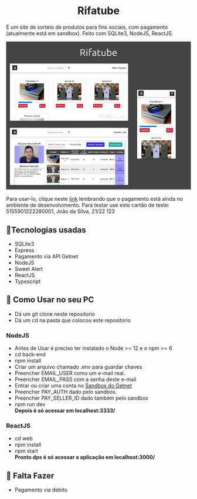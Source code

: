 
<h1 style="text-align: center">Rifatube</h1>

<p>É um site de sorteio de produtos para fins sociais, com pagamento
(atualmente está em sandbox). Feito com SQLite3, NodeJS, ReactJS.</p>

<img src="https://github.com/franwanderley/rifatube/blob/master/Rifatube.jpg" alt="rifatube">

<p>Para usar-lo, clique neste <a href="https://rifatube.herokuapp.com/">link</a>
    lembrando que o pagamento está ainda no ambiente de desenvolvimento.
    Para testar use este cartão de teste: 5155901222280001, João da Silva, 21/22 123</p>

<h2> <g-emoji class="g-emoji" alias="rocket" fallback-src="https://github.githubassets.com/images/icons/emoji/unicode/1f680.png">🚀</g-emoji>Tecnologias usadas </h2> 
<ul>
    <li>SQLite3</li>
    <li>Express</li>
    <li>Pagamento via API Getnet</li>
    <li>NodeJS</li>
    <li>Sweet Alert</li>
    <li>ReactJS</li>
    <li>Typescript</li>
</ul>


<h2>📓 Como Usar no seu PC</h2>
<ul>
    <li>Dá um git clone neste repositorio</li>
    <li>Dá um cd na pasta que colocou este repositorio</li>
</ul>

<h3>NodeJS</h3>
<ul>
    <li> Antes de Usar é preciso ter instalado o Node >= 12 e o npm >= 6</li>
    <li>cd back-end</li>
    <li> npm install</li>
    <li> Criar um arquivo chamado .env para guardar chaves</li>
    <li> Preencher EMAIL_USER como um e-mail real.</li>
    <li> Preencher EMAIL_PASS com a senha deste e-mail</li>
    <li>Entrar ou criar uma conta no <a href="http://developers.getnet.com.br/login"  alt="Sandbox do Getnet">Sandbox do Getnet</a></li>
    <li> Preencher PAY_AUTH dado pelo sandbox.</li>
    <li>Preencher PAY_SELLER_ID dado também pelo sandbox</li>
    <li>npm run dev</li>
    <strong>Depois é só acessar em localhost:3333/</strong>
</ul>

 <h3>ReactJS</h3> 
 <ul>
     <li>cd web</li>
     <li>npm install</li>
     <li>npm start</li>
     <strong>Pronto dps é só acessar a aplicaçâo em localhost:3000/</strong>
 </ul>


<h2> <g-emoji class="g-emoji" alias="memo" fallback-src="https://github.githubassets.com/images/icons/emoji/unicode/1f4dd.png">📝</g-emoji> Falta Fazer</h2>
<ul>
    <li>Pagamento via debito</li>
</ul>
